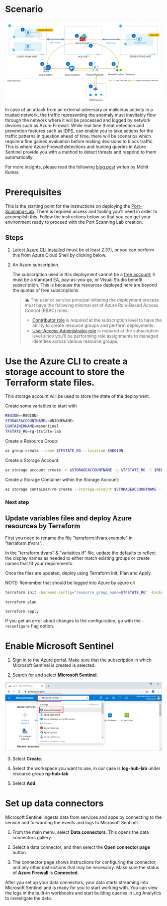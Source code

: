 # Scenario

![Architectural diagram for the scenario.](./media/Mohit_Kumar_5-1629995230036.png)

In case of an attack from an external adversary or malicious activity in a trusted network, the traffic representing the anomaly must inevitably flow through the network where it will be processed and logged by network devices such as Azure Firewall. While real time threat detection and prevention features such as IDPS, can enable you to take actions for the traffic patterns in question ahead of time, there will be scenarios which require a fine gained evaluation before making decisions to block traffic. This is where Azure Firewall detections and hunting queries in Azure Sentinel provide you with a method to detect threats and respond to them automatically.

For more insights, please read the following [blog post](https://techcommunity.microsoft.com/t5/azure-network-security-blog/new-detections-hunting-queries-and-response-automation-in-azure/ba-p/2688746) writen by Mohit Kumar.

# Prerequisites

This is the starting point for the instructions on deploying the [Port-Scanning-Lab](../README.md). There is required access and tooling you'll need in order to accomplish this. Follow the instructions below so that you can get your environment ready to proceed with the Port Scanning Lab creation.

## Steps

1. Latest [Azure CLI installed](https://learn.microsoft.com/cli/azure/install-azure-cli?view=azure-cli-latest) (must be at least 2.37), or you can perform this from Azure Cloud Shell by clicking below.
1. An Azure subscription.

   The subscription used in this deployment cannot be a [free account](https://azure.microsoft.com/free); it must be a standard EA, pay-as-you-go, or Visual Studio benefit subscription. This is because the resources deployed here are beyond the quotas of free subscriptions.

   > :warning: The user or service principal initiating the deployment process _must_ have the following minimal set of Azure Role-Based Access Control (RBAC) roles:
   >
   > * [Contributor role](https://learn.microsoft.com/azure/role-based-access-control/built-in-roles#contributor) is _required_ at the subscription level to have the ability to create resource groups and perform deployments.
   > * [User Access Administrator role](https://learn.microsoft.com/azure/role-based-access-control/built-in-roles#user-access-administrator) is _required_ at the subscription level since you'll be performing role assignments to managed identities across various resource groups.

# Use the Azure CLI to create a storage account to store the Terraform state files.
This storage account will be used to store the state of the deployment.

Create some variables to start with

```bash
REGION=<REGION>
STORAGEACCOUNTNAME=<UNIQUENAME>
CONTAINERNAME=mssentinel
TFSTATE_RG=rg-tfstate-lab
```



Create a Resource Group:
```bash
az group create --name $TFSTATE_RG --location $REGION
```

Create a Storage Account:
```bash
az storage account create -n $STORAGEACCOUNTNAME -g $TFSTATE_RG -l $REGION --sku Standard_LRS
```

Create a Storage Container within the Storage Account:

```bash
az storage container-rm create --storage-account $STORAGEACCOUNTNAME --name $CONTAINERNAME
```

### Next step

## Update variables files and deploy Azure resources by Terraform 

First you need to rename the file "tarraform.tfvars.example" in "terraform.tfvars".

In the "terraform.tfvars" & "variables.tf" file, update the defaults to reflect the display names as needed to either match existing groups or create names that fit your requirements.  

Once the files are updated, deploy using Terraform Init, Plan and Apply.

NOTE: Remember that should be logged into Azure by azure cli

```bash
terraform init -backend-config="resource_group_name=$TFSTATE_RG" -backend-config="storage_account_name=$STORAGEACCOUNTNAME" -backend-config="container_name=$CONTAINERNAME"
```

```
terraform plan
```

```
terraform apply
```

If you get an error about changes to the configuration, go with the `-reconfigure` flag option.

# Enable Microsoft Sentinel

1. Sign in to the Azure portal. Make sure that the subscription in which Microsoft Sentinel is created is selected.

2. Search for and select **Microsoft Sentinel.**

![Search product.](./media/search-product.png)

3. Select **Create**.

4. Select the workspace you want to use, in our case is **log-hub-lab** under resource group **rg-hub-lab**.

5. Select **Add**

# Set up data connectors

Microsoft Sentinel ingests data from services and apps by connecting to the service and forwarding the events and logs to Microsoft Sentinel.

1. From the main menu, select **Data connectors**. This opens the data connectors gallery.

2. Select a data connector, and then select the **Open connector page** button.

3. The connector page shows instructions for configuring the connector, and any other instructions that may be necessary. Make sure the status of **Azure Firewall** is **Connected**.

After you set up your data connectors, your data starts streaming into Microsoft Sentinel and is ready for you to start working with. You can view the logs in the built-in workbooks and start building queries in Log Analytics to investigate the data.